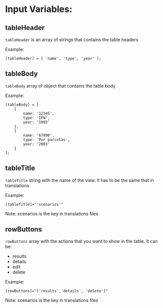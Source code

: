 # Input Variables:

## tableHeader

```tableHeader``` is an array of strings that contains the table headers 

Example:
```
[tableHeader] = [ 'name', 'type', 'year' ];
```

## tableBody

```tableBody``` array of object that contains the table body 

Example:
```
[tableBody] = [ 
    {
        name: '12345',
        type: 'IFN',
        year: '1993'
    },
    {
        name: '67890',
        type: 'Por parcelas',
        year: '2003'
    }
];
```

## tableTitle

```tableTitle``` string with the name of the view. It has to be the same that in translations

Example:
```
[tableTitle]="'scenarios'"
```
Note: scenarios is the key in translations files

## rowButtons

```rowButtons``` array with the actions that you want to show in the table. It can be: 
- results
- details
- edit
- delete

Example:
```
[rowButtons]="['results','details', 'delete']"
```
Note: scenarios is the key in translations files
